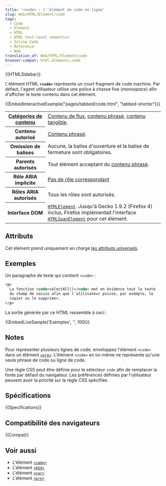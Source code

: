 ```yaml
---
title: '<code> : l''élément de code en ligne'
slug: Web/HTML/Element/code
tags:
  - Code
  - Element
  - HTML
  - HTML text-level semantics
  - Inline Code
  - Reference
  - Web
translation_of: Web/HTML/Element/code
browser-compat: html.elements.code
---
```


{{HTMLSidebar}}

L'élément HTML **`<code>`** représente un court fragment de code machine. Par défaut, l'agent utilisateur utilise une police à chasse fixe (_monospace_) afin d'afficher le texte contenu dans cet élément.

{{EmbedInteractiveExample("pages/tabbed/code.html", "tabbed-shorter")}}

<table class="properties">
  <tbody>
    <tr>
      <th scope="row">
        <a href="/fr/docs/Web/Guide/HTML/Content_categories"
          >Catégories de contenu</a
        >
      </th>
      <td>
        <a href="/fr/docs/Web/Guide/HTML/Content_categories#flow_content"
          >Contenu de flux</a
        >,
        <a href="/fr/docs/Web/Guide/HTML/Content_categories#phrasing_content"
          >contenu phrasé</a
        >,
        <a href="/fr/docs/Web/Guide/HTML/Content_categories#palpable_content"
          >contenu tangible</a
        >.
      </td>
    </tr>
    <tr>
      <th scope="row">Contenu autorisé</th>
      <td>
        <a href="/fr/docs/Web/Guide/HTML/Content_categories#phrasing_content"
          >Contenu phrasé</a
        >.
      </td>
    </tr>
    <tr>
      <th scope="row">Omission de balises</th>
      <td>
        Aucune, la balise d'ouverture et la balise de fermeture sont
        obligatoires.
      </td>
    </tr>
    <tr>
      <th scope="row">Parents autorisés</th>
      <td>
        Tout élément acceptant du
        <a href="/fr/docs/Web/Guide/HTML/Content_categories#phrasing_content"
          >contenu phrasé</a
        >.
      </td>
    </tr>
    <tr>
      <th scope="row">Rôle ARIA implicite</th>
      <td>
        <a href="https://www.w3.org/TR/html-aria/#dfn-no-corresponding-role"
          >Pas de rôle correspondant</a
        >
      </td>
    </tr>
    <tr>
      <th scope="row">Rôles ARIA autorisés</th>
      <td>Tous les rôles sont autorisés.</td>
    </tr>
    <tr>
      <th scope="row">Interface DOM</th>
      <td>
        <a href="/fr/docs/Web/API/HTMLElement"><code>HTMLElement</code></a
        >. Jusqu'à Gecko 1.9.2 (Firefox 4) inclus, Firefox implémentait
        l'interface
        <a href="/fr/docs/Web/API/HTMLSpanElement"
          ><code>HTMLSpanElement</code></a
        >
        pour cet élément.
      </td>
    </tr>
  </tbody>
</table>

## Attributs

Cet élément prend uniquement en charge [les attributs universels](/fr/docs/Web/HTML/Global_attributes).

## Exemples

Un paragraphe de texte qui contient `<code>` :

```html
<p>
  La fonction <code>selectAll()</code> met en évidence tout le texte
  du champ de saisie afin que l'utilisateur puisse, par exemple, le
  copier ou le supprimer.
</p>
```

La sortie générée par ce HTML ressemble à ceci :

{{EmbedLiveSample('Exemples', '', 100)}}

## Notes

Pour représenter plusieurs lignes de code, enveloppez l'élément `<code>` dans un élément [`<pre>`](/fr/docs/Web/HTML/Element/pre). L'élément `<code>` en lui-même ne représente qu'une seule phrase de code ou ligne de code.

Une règle CSS peut être définie pour le sélecteur `code` afin de remplacer la fonte par défaut du navigateur. Les préférences définies par l'utilisateur peuvent avoir la priorité sur la règle CSS spécifiée.

## Spécifications

{{Specifications}}

## Compatibilité des navigateurs

{{Compat}}

## Voir aussi

- L'élément [`<samp>`](/fr/docs/Web/HTML/Element/samp)
- L'élément [`<kbd>`](/fr/docs/Web/HTML/Element/kbd)
- L'élément [`<var>`](/fr/docs/Web/HTML/Element/var)
- L'élément [`<pre>`](/fr/docs/Web/HTML/Element/pre)

